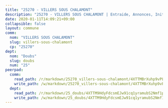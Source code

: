 ```yaml
---
title: "25270 - VILLERS SOUS CHALAMONT"
description: "25270 - VILLERS SOUS CHALAMONT | Entraide, Annonces, Initiatives"
date: 2020-01-11T14:09:21+09:00
collapsible: false
layout: commune
comm:
  nom: "VILLERS SOUS CHALAMONT"
  slug: villers-sous-chalamont
  cp: "25270"
dept:
  nom: "Doubs"
  slug: doubs
  num: "25"
peerpad:
  comm:
    read_path: /r/markdown/25270_villers-sous-chalamont/4XTTMBrXuhp9vPLGs7JeXPGeAnFnEpc98Q5eVh4Rgc66KRSc5
    write_path: /w/markdown/25270_villers-sous-chalamont/4XTTMBrXuhp9vPLGs7JeXPGeAnFnEpc98Q5eVh4Rgc66KRSc5-K3TgTjFRTzZq8TVeJEpq5d4TSAtiGakyzPKhw6FXMkXYAjwEqbTkyvMVRbk8b3yqmWcDCEjCKgZinHFpp5SjSfVhx6qr75KxhNWdiESUwKLdHq3yyTvCafj1bis5adpTBQKe1f3T
  dept:
    read_path: /r/markdown/25_doubs/4XTTM9HdyFdcsmEJw91cq1yramubS2Nmf1ps2s84xcMxY74Zv
    write_path: /w/markdown/25_doubs/4XTTM9HdyFdcsmEJw91cq1yramubS2Nmf1ps2s84xcMxY74Zv-K3TgURza6A4QY75MscA2g52nUX9tjMQaHW9mgBSgyRKNNp3M6gkaXA9iDDtpbSx22mTSZbQLYS1izbwsznz8e9u5BERCmGKxZ379xV2nAaDe1bGyxrjytc7G1EcbGtknRFYQ1Lxp
---
```


